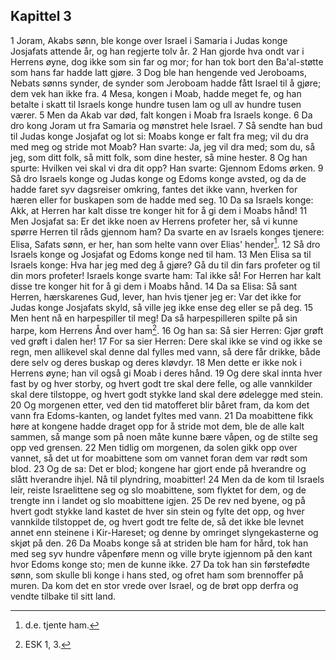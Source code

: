 ## Kapittel 3

1 Joram, Akabs sønn, ble konge over Israel i Samaria i Judas konge Josjafats attende år, og han regjerte tolv år.
2 Han gjorde hva ondt var i Herrens øyne, dog ikke som sin far og mor; for han tok bort den Ba'al-støtte som hans far hadde latt gjøre.
3 Dog ble han hengende ved Jeroboams, Nebats sønns synder, de synder som Jeroboam hadde fått Israel til å gjøre; dem vek han ikke fra.
4 Mesa, kongen i Moab, hadde meget fe, og han betalte i skatt til Israels konge hundre tusen lam og ull av hundre tusen værer.
5 Men da Akab var død, falt kongen i Moab fra Israels konge.
6 Da dro kong Joram ut fra Samaria og mønstret hele Israel.
7 Så sendte han bud til Judas konge Josjafat og lot si: Moabs konge er falt fra meg; vil du dra med meg og stride mot Moab? Han svarte: Ja, jeg vil dra med; som du, så jeg, som ditt folk, så mitt folk, som dine hester, så mine hester.
8 Og han spurte: Hvilken vei skal vi dra dit opp? Han svarte: Gjennom Edoms ørken.
9 Så dro Israels konge og Judas konge og Edoms konge avsted, og da de hadde faret syv dagsreiser omkring, fantes det ikke vann, hverken for hæren eller for buskapen som de hadde med seg.
10 Da sa Israels konge: Akk, at Herren har kalt disse tre konger hit for å gi dem i Moabs hånd!
11 Men Josjafat sa: Er det ikke noen av Herrens profeter her, så vi kunne spørre Herren til råds gjennom ham? Da svarte en av Israels konges tjenere: Elisa, Safats sønn, er her, han som helte vann over Elias' hender[^1].
12 Så dro Israels konge og Josjafat og Edoms konge ned til ham.
13 Men Elisa sa til Israels konge: Hva har jeg med deg å gjøre? Gå du til din fars profeter og til din mors profeter! Israels konge svarte ham: Tal ikke så! For Herren har kalt disse tre konger hit for å gi dem i Moabs hånd.
14 Da sa Elisa: Så sant Herren, hærskarenes Gud, lever, han hvis tjener jeg er: Var det ikke for Judas konge Josjafats skyld, så ville jeg ikke ense deg eller se på deg.
15 Men hent nå en harpespiller til meg! Da så harpespilleren spilte på sin harpe, kom Herrens Ånd over ham[^2].
16 Og han sa: Så sier Herren: Gjør grøft ved grøft i dalen her!
17 For sa sier Herren: Dere skal ikke se vind og ikke se regn, men allikevel skal denne dal fylles med vann, så dere får drikke, både dere selv og deres buskap og deres kløvdyr.
18 Men dette er ikke nok i Herrens øyne; han vil også gi Moab i deres hånd.
19 Og dere skal innta hver fast by og hver storby, og hvert godt tre skal dere felle, og alle vannkilder skal dere tilstoppe, og hvert godt stykke land skal dere ødelegge med stein.
20 Og morgenen etter, ved den tid matofferet blir båret fram, da kom det vann fra Edoms-kanten, og landet fyltes med vann.
21 Da moabittene fikk høre at kongene hadde draget opp for å stride mot dem, ble de alle kalt sammen, så mange som på noen måte kunne bære våpen, og de stilte seg opp ved grensen.
22 Men tidlig om morgenen, da solen gikk opp over vannet, så det ut for moabittene som om vannet foran dem var rødt som blod.
23 Og de sa: Det er blod; kongene har gjort ende på hverandre og slått hverandre ihjel. Nå til plyndring, moabitter!
24 Men da de kom til Israels leir, reiste lsraelittene seg og slo moabittene, som flyktet for dem, og de trengte inn i landet og slo moabittene igjen.
25 De rev ned byene, og på hvert godt stykke land kastet de hver sin stein og fylte det opp, og hver vannkilde tilstoppet de, og hvert godt tre felte de, så det ikke ble levnet annet enn steinene i Kir-Hareset; og denne by omringet slyngekasterne og skjøt på den.
26 Da Moabs konge så at striden ble ham for hård, tok han med seg syv hundre våpenføre menn og ville bryte igjennom på den kant hvor Edoms konge sto; men de kunne ikke.
27 Da tok han sin førstefødte sønn, som skulle bli konge i hans sted, og ofret ham som brennoffer på muren. Da kom det en stor vrede over Israel, og de brøt opp derfra og vendte tilbake til sitt land.

[^1]:  d.e. tjente ham.
[^2]:  ESK 1, 3.
